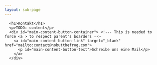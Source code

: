 ```yaml
---
layout: sub-page
---
```


      <h1>Kontakt</h1>
      <p>TODO: content</p>
      <div id="main-content-button-container"> <!--- This is needed to force <a > to respect parent's boarders -->
        <a id="main-content-button-link" target="_blank" href="mailto:contact@nobutthefrog.com">
          <p id="main-content-button-text">Schreibe uns eine Mail</p>
        </a>
      </div>
